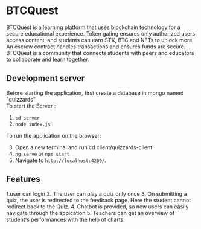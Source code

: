 # BTCQuest

BTCQuest is a learning platform that uses blockchain technology for a secure educational experience. Token gating ensures only authorized users access content, and students can earn STX, BTC and NFTs to unlock more. An escrow contract handles transactions and ensures funds are secure. BTCQuest is a community that connects students with peers and educators to collaborate and learn together.

## Development server

Before starting the application, first create a database in mongo named "quizzards"
<br/>
To start the Server :
<br/>

1. `cd server`<br/>
2. `node index.js`
   <br/>

To run the application on the browser: <br/>

3. Open a new terminal and run cd client/quizzards-client<br/>
4. ` ng serve ` or ` npm start ` <br/>
5. Navigate to `http://localhost:4200/`.

## Features

<!-- 1. Used JWT for login -->
1.user can login
2. The user can play a quiz only once
3. On submitting a quiz, the user is redirected to the feedback page. Here the student cannot redirect back to the Quiz.
4. Chatbot is provided, so new users can easily navigate through the appication
5. Teachers can get an overview of student's performances with the help of charts.

<!-- Landing Page
![Landing Page](client/quizzards-client/src/assets/img/landing_page.png)

Registration Page :
![Registration Page](client/quizzards-client/src/assets/img/register.png)

Login Page :
![Login Page](client/quizzards-client/src/assets/img/login.png)

ChatBot
![Chatbot](client/quizzards-client/src/assets/img/chat_bot.png)

<br/>
Teachers Side:
<br/>

Dashboard Page
![Dashboard Page](client/quizzards-client/src/assets/img/teacher_dashboard.png)

Create Quiz
![Create Quiz](client/quizzards-client/src/assets/img/teacher_create_questions.png)

Challenge List
![Challenge List](client/quizzards-client/src/assets/img/teacher_challenges_list.png)

View Feedback recived by Students
![View Feedback](client/quizzards-client/src/assets/img/teacher_view_feedback_reports.png)

View students performances via Charts
![View Student Reports](client/quizzards-client/src/assets/img/teacher_view_student_reports.png)

<br/>
Student Side:
<br/>

Dashboard Page
![Dashboard Page](client/quizzards-client/src/assets/img/student_dashboard.png)

View report of challenge
![View Report](client/quizzards-client/src/assets/img/student_reports.png)

Join Game
![Game Pin](client/quizzards-client/src/assets/img/student_join_challenge.png) -->


